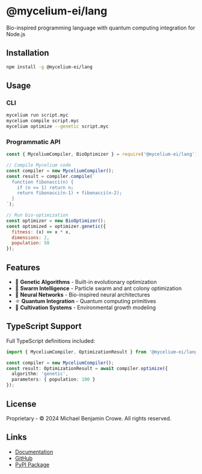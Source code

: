 # @mycelium-ei/lang

Bio-inspired programming language with quantum computing integration for Node.js

## Installation

```bash
npm install -g @mycelium-ei/lang
```

## Usage

### CLI
```bash
mycelium run script.myc
mycelium compile script.myc
mycelium optimize --genetic script.myc
```

### Programmatic API
```javascript
const { MyceliumCompiler, BioOptimizer } = require('@mycelium-ei/lang');

// Compile Mycelium code
const compiler = new MyceliumCompiler();
const result = compiler.compile(`
  function fibonacci(n) {
    if (n <= 1) return n;
    return fibonacci(n-1) + fibonacci(n-2);
  }
`);

// Run bio-optimization
const optimizer = new BioOptimizer();
const optimized = optimizer.genetic({
  fitness: (x) => x * x,
  dimensions: 2,
  population: 50
});
```

## Features

- 🧬 **Genetic Algorithms** - Built-in evolutionary optimization
- 🐜 **Swarm Intelligence** - Particle swarm and ant colony optimization
- 🧠 **Neural Networks** - Bio-inspired neural architectures
- ⚛️ **Quantum Integration** - Quantum computing primitives
- 🌱 **Cultivation Systems** - Environmental growth modeling

## TypeScript Support

Full TypeScript definitions included:

```typescript
import { MyceliumCompiler, OptimizationResult } from '@mycelium-ei/lang';

const compiler = new MyceliumCompiler();
const result: OptimizationResult = await compiler.optimize({
  algorithm: 'genetic',
  parameters: { population: 100 }
});
```

## License

Proprietary - © 2024 Michael Benjamin Crowe. All rights reserved.

## Links

- [Documentation](https://mycelium-ei-lang.readthedocs.io)
- [GitHub](https://github.com/MichaelCrowe11/pulsar-lang)
- [PyPI Package](https://pypi.org/project/mycelium-ei-lang/)